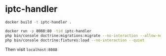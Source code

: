 # iptc-handler

```bash
docker build -t iptc-handler .
```

```bash
docker run -p 8088:80 -tid iptc-handler
php bin/console doctrine:migrations:migrate --no-interaction --allow-no-migration --quiet
php bin/console doctrine:fixtures:load --no-interaction --quiet
```



Then visit `localhost:8088`

